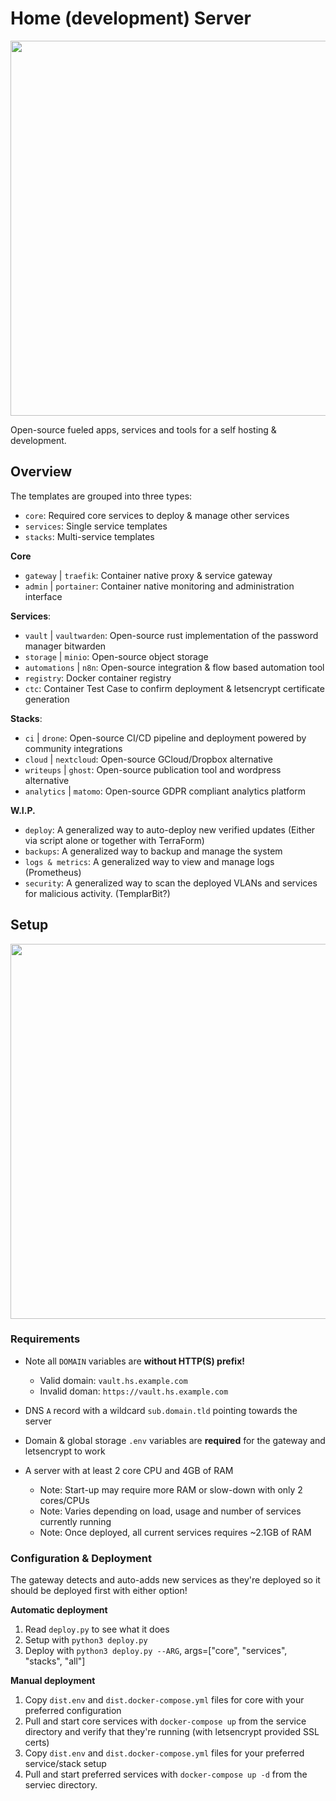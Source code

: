 # Home (development) Server
<img src="https://images.unsplash.com/photo-1546124404-9e7e3cac2ec1?ixid=MnwxMjA3fDB8MHxwaG90by1wYWdlfHx8fGVufDB8fHx8&ixlib=rb-1.2.1" width="600">
<!-- Thanks to unsplash and https://unsplash.com/@isodme for royalty free stock photos! -->


Open-source fueled apps, services and tools for a self hosting & development.


## Overview
The templates are grouped into three types:
- `core`: Required core services to deploy & manage other services
- `services`: Single service templates
- `stacks`: Multi-service templates

**Core**
- `gateway` | `traefik`: Container native proxy & service gateway
- `admin` | `portainer`: Container native monitoring and administration interface

**Services**:
- `vault` | `vaultwarden`: Open-source rust implementation of the password manager bitwarden
- `storage` | `minio`: Open-source object storage
- `automations` | `n8n`: Open-source integration & flow based automation tool
- `registry`: Docker container registry
- `ctc`: Container Test Case to confirm deployment & letsencrypt certificate generation
  
**Stacks**:
- `ci` | `drone`: Open-source CI/CD pipeline and deployment powered by community integrations
- `cloud` | `nextcloud`: Open-source GCloud/Dropbox alternative
- `writeups` | `ghost`: Open-source publication tool and wordpress alternative
- `analytics` | `matomo`: Open-source GDPR compliant analytics platform

**W.I.P.**
- `deploy`: A generalized way to auto-deploy new verified updates (Either via script alone or together with TerraForm)
- `backups`: A generalized way to backup and manage the system
- `logs & metrics`: A generalized way to view and manage logs (Prometheus)
- `security`: A generalized way to scan the deployed VLANs and services for malicious activity. (TemplarBit?)


## Setup
<img src="https://images.unsplash.com/photo-1595776613215-fe04b78de7d0?ixid=MnwxMjA3fDB8MHxwaG90by1wYWdlfHx8fGVufDB8fHx8&ixlib=rb-1.2.1&auto=format&fit=crop&w=1350&q=80" width="600">
<!-- Thanks to unsplash and https://unsplash.com/@walling for royalty free stock photos! -->


### Requirements
- Note all `DOMAIN` variables are **without HTTP(S) prefix!**
    - Valid domain: `vault.hs.example.com`
    - Invalid doman: `https://vault.hs.example.com`

- DNS `A` record with a wildcard `sub.domain.tld` pointing towards the server
- Domain & global storage `.env` variables are **required** for the gateway and letsencrypt to work
- A server with at least 2 core CPU and 4GB of RAM
    - Note: Start-up may require more RAM or slow-down with only 2 cores/CPUs
    - Note: Varies depending on load, usage and number of services currently running
    - Note: Once deployed, all current services requires ~2.1GB of RAM


### Configuration & Deployment
The gateway detects and auto-adds new services as they're deployed so it should be deployed first with either option!

**Automatic deployment**
1. Read `deploy.py` to see what it does
2. Setup with `python3 deploy.py`
3. Deploy with `python3 deploy.py --ARG`, args=["core", "services", "stacks", "all"]

**Manual deployment**
1. Copy `dist.env` and `dist.docker-compose.yml` files for core with your preferred configuration
2. Pull and start core services with `docker-compose up` from the service directory and verify that they're running (with letsencrypt provided SSL certs)
3. Copy `dist.env` and `dist.docker-compose.yml` files for your preferred service/stack setup
4. Pull and start preferred services with `docker-compose up -d` from the serviec directory.

